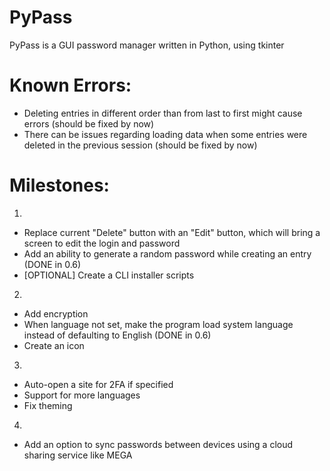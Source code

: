 # PyPass

PyPass is a GUI password manager written in Python, using tkinter

# Known Errors:

 - Deleting entries in different order than from last to first might cause errors (should be fixed by now)
 - There can be issues regarding loading data when some entries were deleted in the previous session (should be fixed by now)

# Milestones:

1. 
 - Replace current "Delete" button with an "Edit" button, which will bring a screen to edit the login and password
 - Add an ability to generate a random password while creating an entry (DONE in 0.6)
 - [OPTIONAL] Create a CLI installer scripts

2. 
 - Add encryption
 - When language not set, make the program load system language instead of defaulting to English (DONE in 0.6)
 - Create an icon

3. 
 - Auto-open a site for 2FA if specified
 - Support for more languages
 - Fix theming

4.
 - Add an option to sync passwords between devices using a cloud sharing service like MEGA
